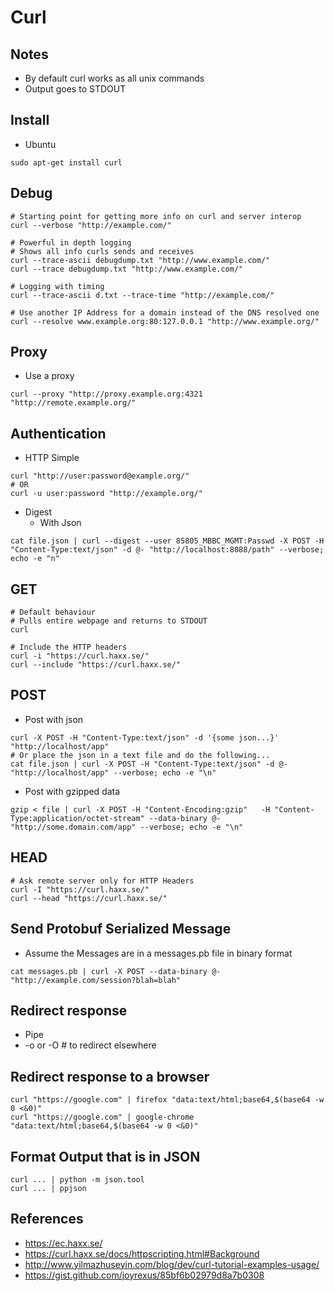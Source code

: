 # Curl

## Notes
* By default curl works as all unix commands
 * Output goes to STDOUT

## Install
* Ubuntu
```
sudo apt-get install curl
```

## Debug
```
# Starting point for getting more info on curl and server interop
curl --verbose "http://example.com/"

# Powerful in depth logging
# Shows all info curls sends and receives
curl --trace-ascii debugdump.txt "http://www.example.com/"
curl --trace debugdump.txt "http://www.example.com/"

# Logging with timing
curl --trace-ascii d.txt --trace-time "http://example.com/"

# Use another IP Address for a domain instead of the DNS resolved one
curl --resolve www.example.org:80:127.0.0.1 "http://www.example.org/"
```

## Proxy
* Use a proxy
```
curl --proxy "http://proxy.example.org:4321 "http://remote.example.org/"
```

## Authentication
* HTTP Simple
```
curl "http://user:password@example.org/"
# OR
curl -u user:password "http://example.org/"
```
* Digest
  * With Json
```
cat file.json | curl --digest --user 85805_MBBC_MGMT:Passwd -X POST -H "Content-Type:text/json" -d @- "http://localhost:8088/path" --verbose; echo -e "n"
```

## GET
```
# Default behaviour
# Pulls entire webpage and returns to STDOUT
curl 

# Include the HTTP headers
curl -i "https://curl.haxx.se/"
curl --include "https://curl.haxx.se/"
```

## POST
* Post with json
```
curl -X POST -H "Content-Type:text/json" -d '{some json...}' "http://localhost/app"
# Or place the json in a text file and do the following...
cat file.json | curl -X POST -H "Content-Type:text/json" -d @- "http://localhost/app" --verbose; echo -e "\n"
```

* Post with gzipped data
```
gzip < file | curl -X POST -H "Content-Encoding:gzip"   -H "Content-Type:application/octet-stream" --data-binary @- "http://some.domain.com/app" --verbose; echo -e "\n"

```
## HEAD
```
# Ask remote server only for HTTP Headers
curl -I "https://curl.haxx.se/"
curl --head "https://curl.haxx.se/"
```

## Send Protobuf Serialized Message
* Assume the Messages are in a messages.pb file in binary format
```
cat messages.pb | curl -X POST --data-binary @- "http://example.com/session?blah=blah"
```
## Redirect response
* Pipe
* -o or -O # to redirect elsewhere

## Redirect response to a browser
```
curl "https://google.com" | firefox "data:text/html;base64,$(base64 -w 0 <&0)"
curl "https://google.com" | google-chrome "data:text/html;base64,$(base64 -w 0 <&0)"
```

## Format Output that is in JSON
```
curl ... | python -m json.tool
curl ... | ppjson
```

## References
* https://ec.haxx.se/
* https://curl.haxx.se/docs/httpscripting.html#Background
* http://www.yilmazhuseyin.com/blog/dev/curl-tutorial-examples-usage/
* https://gist.github.com/joyrexus/85bf6b02979d8a7b0308
